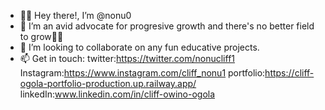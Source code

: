 - 👋🏿 Hey there!, I’m @nonu0
- 👀 I’m an avid advocate for progresive growth and there's no better field to grow💪🏿
- 💞️ I’m looking to collaborate on any fun educative projects.
- 📫 Get in touch:
twitter:https://twitter.com/nonucliff1
Instagram:https://www.instagram.com/cliff_nonu1
portfolio:https://cliff-ogola-portfolio-production.up.railway.app/
linkedIn:www.linkedin.com/in/cliff-owino-ogola
<!---
nonu0/nonu0 is a ✨ special ✨ repository because its `README.md` (this file) appears on your GitHub profile.
You can click the Preview link to take a look at your changes.
--->
